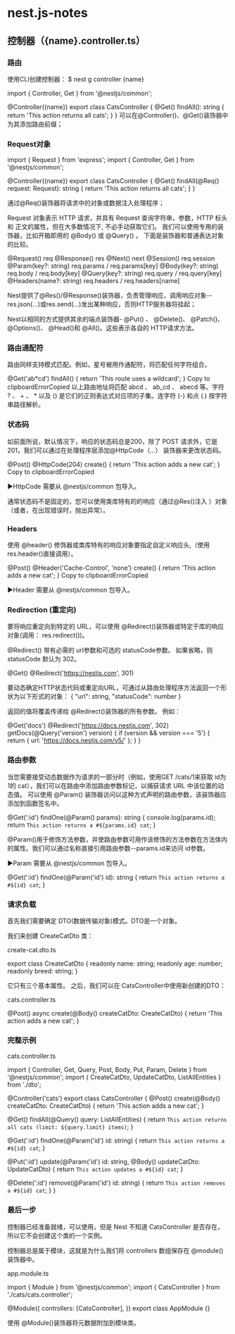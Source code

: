 # nest.js-notes
## 控制器（{name}.controller.ts）
### 路由
使用CLI创建控制器： $ nest g controller {name}

import { Controller, Get } from '@nestjs/common';

@Controller({name})
export class CatsController {
  @Get()
  findAll(): string {
    return 'This action returns all cats';
  }
}
可以在@Controller()、@Get()装饰器中为其添加路由前缀；

### Request对象

import { Request } from 'express';
import { Controller, Get } from '@nestjs/common';

@Controller({name})
export class CatsController {
  @Get()
  findAll(@Req() request: Request): string {
    return 'This action returns all cats';
  }
}

通过@Req()装饰器将请求中的对象或数据注入处理程序；

Request 对象表示 HTTP 请求，并具有 Request 查询字符串，参数，HTTP 标头 和 正文的属性，但在大多数情况下, 不必手动获取它们。 
我们可以使用专用的装饰器，比如开箱即用的 @Body() 或 @Query() 。 下面是装饰器和普通表达对象的比较。

@Request()	req
@Response()	res
@Next()	next
@Session()	req.session
@Param(key?: string)	req.params / req.params[key]
@Body(key?: string)	req.body / req.body[key]
@Query(key?: string)	req.query / req.query[key]
@Headers(name?: string)	req.headers / req.headers[name]

Nest提供了@Res()/@Response()装饰器，负责管理响应，调用响应对象--res.json(...)或res.send(...)发出某种响应，否则HTTP服务器将挂起；

Nest以相同的方式提供其余的端点装饰器- @Put() 、 @Delete()、 @Patch()、 @Options()、 @Head()和 @All()。这些表示各自的 HTTP请求方法。

### 路由通配符
路由同样支持模式匹配。例如，星号被用作通配符，将匹配任何字符组合。

@Get('ab*cd')
findAll() {
  return 'This route uses a wildcard';
}
Copy to clipboardErrorCopied
以上路由地址将匹配 abcd 、 ab_cd 、 abecd 等。字符 ? 、 + 、 * 以及 () 是它们的正则表达式对应项的子集。连字符 (-) 和点 (.) 按字符串路径解析。

### 状态码
如前面所说，默认情况下，响应的状态码总是200，除了 POST 请求外，它是201，我们可以通过在处理程序层添加@HttpCode（...） 装饰器来更改状态码。

@Post()
@HttpCode(204)
create() {
  return 'This action adds a new cat';
}
Copy to clipboardErrorCopied
 
 ▶️HttpCode 需要从 @nestjs/common 包导入。

通常状态码不是固定的，您可以使用类库特有的的响应（通过@Res()注入 ）对象（或者，在出现错误时，抛出异常）。

### Headers
使用 @header() 修饰器或类库特有的响应对象要指定自定义响应头,（使用 res.header()直接调用）。

@Post()
@Header('Cache-Control', 'none')
create() {
  return 'This action adds a new cat';
}
Copy to clipboardErrorCopied

▶️Header 需要从 @nestjs/common 包导入。

### Redirection (重定向)
要将响应重定向到特定的 URL，可以使用 @Redirect()装饰器或特定于库的响应对象(调用： res.redirect())。

@Redirect() 带有必需的 url参数和可选的 statusCode参数。 如果省略，则 statusCode 默认为 302。

@Get()
@Redirect('https://nestjs.com', 301)

要动态确定HTTP状态代码或重定向URL，可通过从路由处理程序方法返回一个形状为以下形式的对象：
{
  "url": string,
  "statusCode": number
}

返回的值将覆盖传递给 @Redirect()装饰器的所有参数。 例如：

@Get('docs')
@Redirect('https://docs.nestjs.com', 302)
getDocs(@Query('version') version) {
  if (version && version === '5') {
    return { url: 'https://docs.nestjs.com/v5/' };
  }
}

### 路由参数
当您需要接受动态数据作为请求的一部分时（例如，使用GET /cats/1来获取 id为 1的 cat），我们可以在路由中添加路由参数标记，以捕获请求 URL 中该位置的动态值。
可以使用 @Param() 装饰器访问以这种方式声明的路由参数，该装饰器应添加到函数签名中。

@Get(':id')
findOne(@Param() params): string {
  console.log(params.id);
  return `This action returns a #${params.id} cat`;
}

@Param()用于修饰方法参数，并使路由参数可用作该修饰的方法参数在方法体内的属性。我们可以通过名称直接引用路由参数--params.id来访问 id参数。

▶️Param 需要从 @nestjs/common 包导入。

@Get(':id')
findOne(@Param('id') id): string {
  return `This action returns a #${id} cat`;
}

### 请求负载
首先我们需要确定 DTO(数据传输对象)模式。DTO是一个对象。

我们来创建 CreateCatDto 类：

create-cat.dto.ts

export class CreateCatDto {
  readonly name: string;
  readonly age: number;
  readonly breed: string;
}

它只有三个基本属性。 之后，我们可以在 CatsController中使用新创建的DTO：

cats.controller.ts

@Post()
async create(@Body() createCatDto: CreateCatDto) {
  return 'This action adds a new cat';
}

### 完整示例
cats.controller.ts

import { Controller, Get, Query, Post, Body, Put, Param, Delete } from '@nestjs/common';
import { CreateCatDto, UpdateCatDto, ListAllEntities } from './dto';

@Controller('cats')
export class CatsController {
  @Post()
  create(@Body() createCatDto: CreateCatDto) {
    return 'This action adds a new cat';
  }

  @Get()
  findAll(@Query() query: ListAllEntities) {
    return `This action returns all cats (limit: ${query.limit} items)`;
  }

  @Get(':id')
  findOne(@Param('id') id: string) {
    return `This action returns a #${id} cat`;
  }

  @Put(':id')
  update(@Param('id') id: string, @Body() updateCatDto: UpdateCatDto) {
    return `This action updates a #${id} cat`;
  }

  @Delete(':id')
  remove(@Param('id') id: string) {
    return `This action removes a #${id} cat`;
  }
}

### 最后一步
控制器已经准备就绪，可以使用，但是 Nest 不知道 CatsController 是否存在，所以它不会创建这个类的一个实例。

控制器总是属于模块，这就是为什么我们将 controllers 数组保存在 @module() 装饰器中。 

app.module.ts

import { Module } from '@nestjs/common';
import { CatsController } from './cats/cats.controller';

@Module({
  controllers: [CatsController],
})
export class AppModule {}

使用 @Module()装饰器将元数据附加到模块类。

